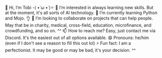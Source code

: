 👋 Hi, I’m Tobi -( •̀ ω •́ )✧
👀 I’m interested in always learning new skills. But at the moment, it's all sorts of AI technology.
🌱 I’m currently learning Python and Mojo. 👌
💞️ I’m looking to collaborate on projects that can help people. May that be in charity, medical, cross-field, education, microfinance, and crowdfunding, and so on. ^^
📫 How to reach me? Easy, just contact me via Discord. It's the easiest out of all options available.
😄 Pronouns: he/him (even if I don't see a reason to fill this out lol)
⚡ Fun fact: I am a perfectionist. It may be good or may be bad, it's your decision. ^^
